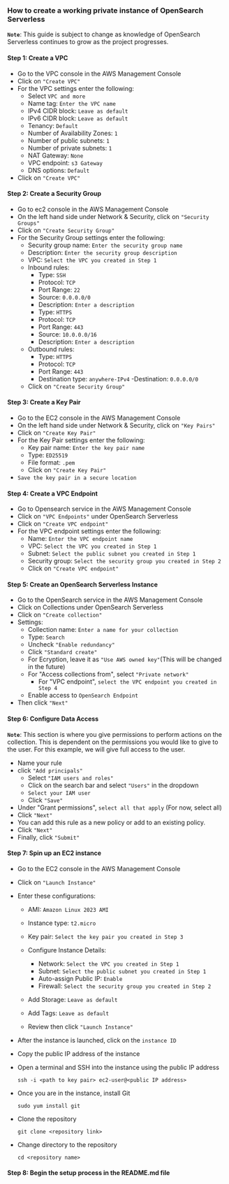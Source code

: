 ### How to create a working private instance of OpenSearch Serverless

**`Note`**: This guide is subject to change as knowledge of OpenSearch Serverless continues to grow as the project progresses.

#### Step 1: Create a VPC
- Go to the VPC console in the AWS Management Console
- Click on `"Create VPC"`
- For the VPC settings enter the following:
    - Select `VPC and more`
    - Name tag: `Enter the VPC name`
    - IPv4 CIDR block: `Leave as default`
    - IPv6 CIDR block: `Leave as default`
    - Tenancy: `Default`
    - Number of Availability Zones: `1`
    - Number of public subnets: `1`
    - Number of private subnets: `1`
    - NAT Gateway: `None`
    - VPC endpoint: `s3 Gateway`
    - DNS options: `Default`
- Click on `"Create VPC"`

#### Step 2: Create a Security Group
- Go to ec2 console in the AWS Management Console
- On the left hand side under Network & Security, click on `"Security Groups"`
- Click on `"Create Security Group"`
- For the Security Group settings enter the following:
    - Security group name: `Enter the security group name`
    - Description: `Enter the security group description`
    - VPC: `Select the VPC you created in Step 1`
    - Inbound rules: 
        - Type: `SSH`
        - Protocol: `TCP`
        - Port Range: `22`
        - Source: `0.0.0.0/0`
        - Description: `Enter a description`
        - Type: `HTTPS`
        - Protocol: `TCP`
        - Port Range: `443`
        - Source: `10.0.0.0/16`
        - Description: `Enter a description`
    - Outbound rules:
        - Type: `HTTPS`
        - Protocol: `TCP`
        - Port Range: `443`
        - Destination type: `anywhere-IPv4`
        -Destination: `0.0.0.0/0`
    - Click on `"Create Security Group"`

#### Step 3: Create a Key Pair
- Go to the EC2 console in the AWS Management Console
- On the left hand side under Network & Security, click on `"Key Pairs"`
- Click on `"Create Key Pair"`
- For the Key Pair settings enter the following:
    - Key pair name: `Enter the key pair name`
    - Type: `ED25519`
    - File format: `.pem`
    - Click on `"Create Key Pair"`
- `Save the key pair in a secure location`

#### Step 4: Create a VPC Endpoint
- Go to Opensearch service in the AWS Management Console
- Click on `"VPC Endpoints"` under OpenSearch Serverless
- Click on `"Create VPC endpoint"`
- For the VPC endpoint settings enter the following:
    - Name: `Enter the VPC endpoint name`
    - VPC: `Select the VPC you created in Step 1`
    - Subnet: `Select the public subnet you created in Step 1`
    - Security group: `Select the security group you created in Step 2`
    - Click on `"Create VPC endpoint"`

#### Step 5: Create an OpenSearch Serverless Instance
- Go to the OpenSearch service in the AWS Management Console
- Click on Collections under OpenSearch Serverless
- Click on `"Create collection"`
- Settings:
  - Collection name: `Enter a name for your collection`
  - Type: `Search`
  - Uncheck `"Enable redundancy"`
  - Click `"Standard create"`
  - For Ecryption, leave it as `"Use AWS owned key"`(This will be changed in the future)
  - For "Access collections from", select `"Private network"`
    - For "VPC endpoint", `select the VPC endpoint you created in Step 4`
  - Enable access to `OpenSearch Endpoint`
- Then click `"Next"`

#### Step 6: Configure Data Access
**`Note`**: This section is where you give permissions to perform actions on the collection. This is dependent on the permissions you would like to give to the user. For this example, we will give full access to the user.

- Name your rule
- click `"Add principals"`
    - Select `"IAM users and roles"`
    - Click on the search bar and select `"Users"` in the dropdown
    - `Select your IAM user`
    - Click `"Save"`
- Under "Grant permissions", `select all that apply` (For now, select all)
- Click `"Next"`
- You can add this rule as a new policy or add to an existing policy.
- Click `"Next"`
- Finally, click `"Submit"`

#### Step 7: Spin up an EC2 instance
- Go to the EC2 console in the AWS Management Console
- Click on `"Launch Instance"`
- Enter these configurations:
    - AMI: `Amazon Linux 2023 AMI`
    - Instance type: `t2.micro`
    - Key pair: `Select the key pair you created in Step 3`
    - Configure Instance Details:
        - Network: `Select the VPC you created in Step 1`
        - Subnet: `Select the public subnet you created in Step 1`
        - Auto-assign Public IP: `Enable`
        - Firewall: `Select the security group you created in Step 2`
    - Add Storage: `Leave as default`
    - Add Tags: `Leave as default`
  
    - Review then click `"Launch Instance"`
- After the instance is launched, click on the `instance ID`
- Copy the public IP address of the instance
- Open a terminal and SSH into the instance using the public IP address 
    ```
    ssh -i <path to key pair> ec2-user@<public IP address>
    ```
- Once you are in the instance, install Git
    ```
    sudo yum install git
    ```

- Clone the repository
    ```
    git clone <repository link>
    ```
- Change directory to the repository
    ```
    cd <repository name>
    ```

#### Step 8: Begin the setup process in the README.md file




